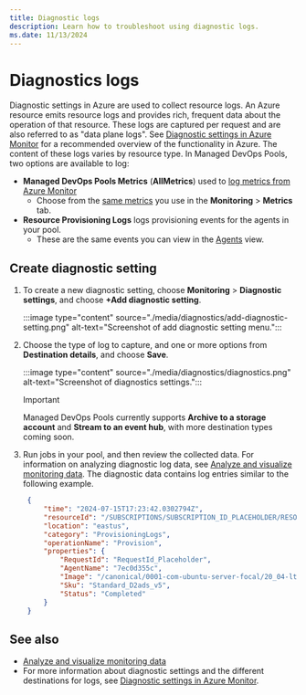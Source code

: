 ```yaml
---
title: Diagnostic logs
description: Learn how to troubleshoot using diagnostic logs.
ms.date: 11/13/2024
---
```


# Diagnostics logs

Diagnostic settings in Azure are used to collect resource logs. An Azure resource emits resource logs and provides rich, frequent data about the operation of that resource. These logs are captured per request and are also referred to as "data plane logs". See [Diagnostic settings in Azure Monitor](/azure/azure-monitor/essentials/diagnostic-settings) for a recommended overview of the functionality in Azure. The content of these logs varies by resource type. In Managed DevOps Pools, two options are available to log:

- **Managed DevOps Pools Metrics** (**AllMetrics**) used to [log metrics from Azure Monitor](/azure/azure-monitor/essentials/diagnostic-settings)
  - Choose from the [same metrics](./monitor-pool.md#available-metrics) you use in the **Monitoring** > **Metrics** tab.
- **Resource Provisioning Logs** logs provisioning events for the agents in your pool. 
  - These are the same events you can view in the [Agents](./view-agents.md) view. 

## Create diagnostic setting

1. To create a new diagnostic setting, choose **Monitoring** > **Diagnostic settings**, and choose **+Add diagnostic setting**.

   :::image type="content" source="./media/diagnostics/add-diagnostic-setting.png" alt-text="Screenshot of add diagnostic setting menu.":::

2. Choose the type of log to capture, and one or more options from **Destination details**, and choose **Save**.

   :::image type="content" source="./media/diagnostics/diagnostics.png" alt-text="Screenshot of diagnostics settings.":::

   > [!IMPORTANT]
   > Managed DevOps Pools currently supports **Archive to a storage account** and **Stream to an event hub**, with more destination types coming soon.

3. Run jobs in your pool, and then review the collected data. For information on analyzing diagnostic log data, see [Analyze and visualize monitoring data](/azure/azure-monitor/best-practices-analysis). The diagnostic data contains log entries similar to the following example.

   ```json
    {
        "time": "2024-07-15T17:23:42.0302794Z",
        "resourceId": "/SUBSCRIPTIONS/SUBSCRIPTION_ID_PLACEHOLDER/RESOURCEGROUPS/FABRIKAM-POOLS/PROVIDERS/MICROSOFT.DEVOPSINFRASTRUCTURE/POOLS/FABRIKAM_POOL",
        "location": "eastus",
        "category": "ProvisioningLogs",
        "operationName": "Provision",
        "properties": {
            "RequestId": "RequestId_Placeholder",
            "AgentName": "7ec0d355c",
            "Image": "/canonical/0001-com-ubuntu-server-focal/20_04-lts-gen2/20.04.202407040",
            "Sku": "Standard_D2ads_v5",
            "Status": "Completed"
        }
    }
   ```
## See also

* [Analyze and visualize monitoring data](/azure/azure-monitor/best-practices-analysis)
* For more information about diagnostic settings and the different destinations for logs, see [Diagnostic settings in Azure Monitor](/azure/azure-monitor/essentials/diagnostic-settings).

